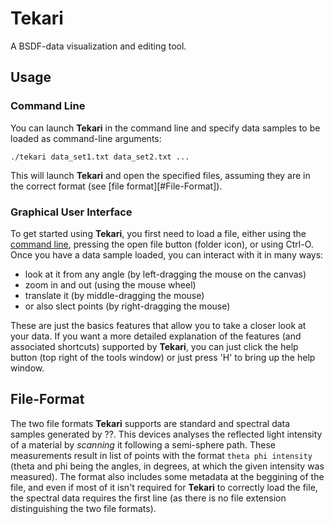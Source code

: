 # Tekari

A BSDF-data visualization and editing tool.

## Usage

### Command Line

You can launch **Tekari** in the command line and specify data samples to be loaded as command-line arguments:

```
./tekari data_set1.txt data_set2.txt ...
```

This will launch **Tekari** and open the specified files, assuming they are in the correct format (see [file format][#File-Format]).

### Graphical User Interface
To get started using **Tekari**, you first need to load a file, either using the [command line](#Command-Line), pressing the open file button (folder icon), or using Ctrl-O. Once you have a data sample loaded, you can interact with it in many ways:
- look at it from any angle (by left-dragging the mouse on the canvas)
- zoom in and out (using the mouse wheel)
- translate it (by middle-dragging the mouse)
- or also slect points (by right-dragging the mouse) 

These are just the basics features that allow you to take a closer look at your data. If you want a more detailed explanation of the features (and associated shortcuts) supported by **Tekari**, you can just click the help button (top right of the tools window) or just press 'H' to bring up the help window.

## File-Format

The two file formats **Tekari** supports are standard and spectral data samples generated by ??. This devices analyses the reflected light intensity of a material by *scanning* it following a semi-sphere path. These measurements result in list of points with the format `theta phi intensity` (theta and phi being the angles, in degrees, at which the given intensity was measured). The format also includes some metadata at the beggining of the file, and even if most of it isn't required for **Tekari** to correctly load the file, the spectral data requires the first line (as there is no file extension distinguishing the two file formats).